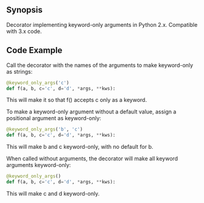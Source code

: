 ## Synopsis

Decorator implementing keyword-only arguments in Python
2.x. Compatible with 3.x code.

## Code Example

Call the decorator with the names of the arguments to make
keyword-only as strings:

````Python
@keyword_only_args('c')
def f(a, b, c='c', d='d', *args, **kws):
````

This will make it so that f() accepts c only as a keyword.

To make a keyword-only argument without a default value, assign a
positional argument as keyword-only:

````Python
@keyword_only_args('b', 'c')
def f(a, b, c='c', d='d', *args, **kws):
````

This will make b and c keyword-only, with no default for b.

When called without arguments, the decorator will make all keyword
arguments keyword-only:

````Python
@keyword_only_args()
def f(a, b, c='c', d='d', *args, **kws):
````

This will make c and d keyword-only.
